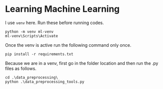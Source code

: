 # Learning Machine Learning

I use `venv` here. Run these before running codes.

```shell
python -m venv ml-venv 
ml-venv\Scripts\Activate
```

Once the venv is active run the following command only once.

```shell
pip install -r requirements.txt
```

Because we are in a venv, first go in the folder location and then run the .py files as follows.

```shell
cd .\data_preprocessing\
python .\data_preprocessing_tools.py
```